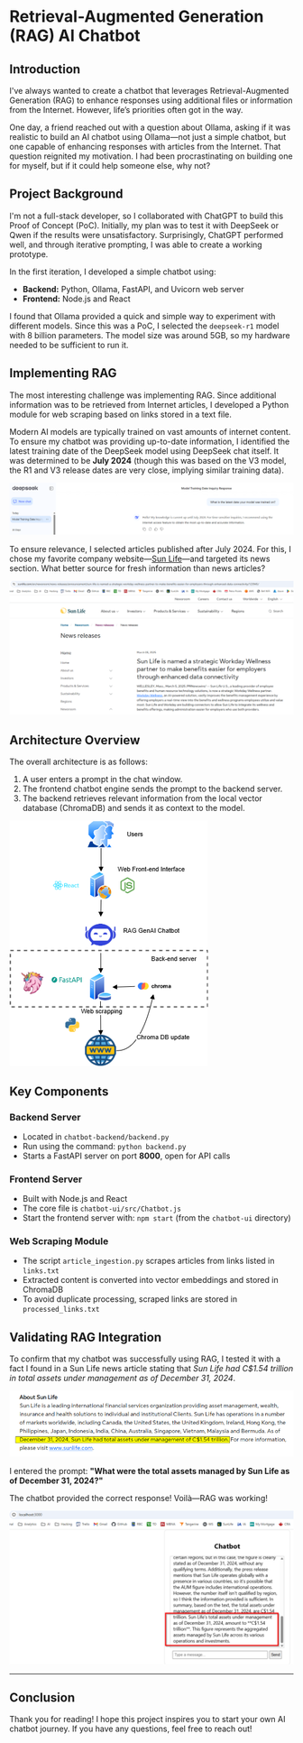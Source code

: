 # Retrieval-Augmented Generation (RAG) AI Chatbot

## Introduction
I've always wanted to create a chatbot that leverages Retrieval-Augmented Generation (RAG) to enhance responses using additional files or information from the Internet. However, life’s priorities often got in the way.

One day, a friend reached out with a question about Ollama, asking if it was realistic to build an AI chatbot using Ollama—not just a simple chatbot, but one capable of enhancing responses with articles from the Internet. That question reignited my motivation. I had been procrastinating on building one for myself, but if it could help someone else, why not?

## Project Background
I'm not a full-stack developer, so I collaborated with ChatGPT to build this Proof of Concept (PoC). Initially, my plan was to test it with DeepSeek or Qwen if the results were unsatisfactory. Surprisingly, ChatGPT performed well, and through iterative prompting, I was able to create a working prototype.

In the first iteration, I developed a simple chatbot using:
- **Backend:** Python, Ollama, FastAPI, and Uvicorn web server
- **Frontend:** Node.js and React

I found that Ollama provided a quick and simple way to experiment with different models. Since this was a PoC, I selected the `deepseek-r1` model with 8 billion parameters. The model size was around 5GB, so my hardware needed to be sufficient to run it.

## Implementing RAG
The most interesting challenge was implementing RAG. Since additional information was to be retrieved from Internet articles, I developed a Python module for web scraping based on links stored in a text file.

Modern AI models are typically trained on vast amounts of internet content. To ensure my chatbot was providing up-to-date information, I identified the latest training date of the DeepSeek model using DeepSeek chat itself. It was determined to be **July 2024** (though this was based on the V3 model, the R1 and V3 release dates are very close, implying similar training data).

![DeepSeek Latest Training Date](/images/DeepSeek_latest_training_date.png)

To ensure relevance, I selected articles published after July 2024. For this, I chose my favorite company website—[Sun Life](https://www.sunlife.com)—and targeted its news section. What better source for fresh information than news articles?

![Sun Life News Example](/images/slf_news.png)

## Architecture Overview
The overall architecture is as follows:
1. A user enters a prompt in the chat window.
2. The frontend chatbot engine sends the prompt to the backend server.
3. The backend retrieves relevant information from the local vector database (ChromaDB) and sends it as context to the model.

![Architecture Diagram](/images/chatbot.png)

## Key Components

### Backend Server
- Located in `chatbot-backend/backend.py`
- Run using the command: `python backend.py`
- Starts a FastAPI server on port **8000**, open for API calls

### Frontend Server
- Built with Node.js and React
- The core file is `chatbot-ui/src/Chatbot.js`
- Start the frontend server with: `npm start` (from the `chatbot-ui` directory)

### Web Scraping Module
- The script `article_ingestion.py` scrapes articles from links listed in `links.txt`
- Extracted content is converted into vector embeddings and stored in ChromaDB
- To avoid duplicate processing, scraped links are stored in `processed_links.txt`

## Validating RAG Integration
To confirm that my chatbot was successfully using RAG, I tested it with a fact I found in a Sun Life news article stating that *Sun Life had C$1.54 trillion in total assets under management as of December 31, 2024*.

![Sun Life Total Assets](/images/slf_total_assets.png)

I entered the prompt: **"What were the total assets managed by Sun Life as of December 31, 2024?"**

The chatbot provided the correct response! Voilà—RAG was working!

![Chatbot Result](/images/chatbot_result.png)

---

## Conclusion
Thank you for reading! I hope this project inspires you to start your own AI chatbot journey. If you have any questions, feel free to reach out!

